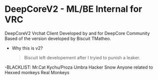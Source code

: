 # DeepCoreV2 - ML/BE Internal for VRC
DeepCoreV2 Vrchat Client Developed by and for DeepCore Community
Based of the version developed by Biscuit TMatheo.

- Why this is v2?
  > Biscuit left developement after I tryied to punish a leaker.

-BLACKLIST:
Mr.Cat
Kychu/Proza
Umbra
Hacker
Snow
Anyone related to Hexxed monkeys
Real Monkeys



